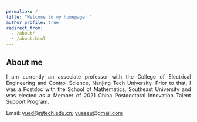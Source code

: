 ```yaml
---
permalink: /
title: "Welcome to my homepage！"
author_profile: true
redirect_from: 
  - /about/
  - /about.html
---
```


## About me
<p align="justify"> I am currently an associate professor with the College of Electrical Engineering and Control Science, Nanjing Tech University. Prior to that, I was a Postdoc with the School of Mathematics, Southeast University and was elected as a Member of 2021 China Postdoctoral Innovation Talent Support Program. </p>

Email: <yued@njtech.edu.cn>; <yueseu@gmail.com>
